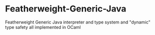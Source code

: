 Featherweight-Generic-Java
==========================

Featherweight Generic Java interpreter and type system and "dynamic" type safety all implemented in OCaml
